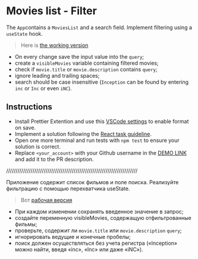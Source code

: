 # Movies list - Filter

The `App`contains a `MoviesList` and a search field. Implement filtering using a `useState` hook.

> Here is [the working version](https://mate-academy.github.io/react_movies-list-filter/)

- On every change save the input value into the `query`;
- create a `visibleMovies` variable containing filtered movies;
- check if `movie.title` or `movie.description` contains `query`;
- ignore leading and trailing spaces;
- search should be case insensitive (`Inception` can be found by entering `inc` or `Inc` or even `iNC`).

## Instructions
- Install Prettier Extention and use this [VSCode settings](https://mate-academy.github.io/fe-program/tools/vscode/settings.json) to enable format on save.
- Implement a solution following the [React task guideline](https://github.com/mate-academy/react_task-guideline#react-tasks-guideline).
- Open one more terminal and run tests with `npm test` to ensure your solution is correct.
- Replace `<your_account>` with your Github username in the [DEMO LINK](https://Zubkovskiy.github.io/react_movies-list-filter-js/) and add it to the PR description.

//////////////////////////////////////////////////////////////////////

Приложение содержит список фильмов и поле поиска. Реализуйте фильтрацию с помощью перехватчика useState.

> Вот [рабочая версия](https://mate-academy.github.io/react_movies-list-filter/)

- При каждом изменении сохранять введенное значение в запрос;
- создайте переменную visibleMovies, содержащую отфильтрованные фильмы;
- проверьте, содержит ли `movie.title` или `movie.description` `query`;
- игнорировать ведущие и конечные пробелы;
- поиск должен осуществляться без учета регистра («Inception» можно найти, введя «inc», «Inc» или даже «iNC»).

